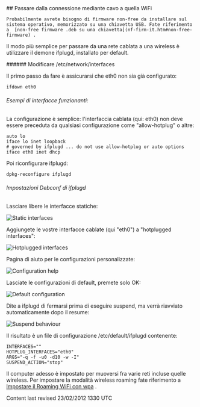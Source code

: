 <div id="main-page"></div>
<div class="divider" id="hotswitch"></div>
## Passare dalla connessione mediante cavo a quella WiFi

`Probabilmente avrete bisogno di firmware non-free da installare sul sistema operativo, memorizzato su una chiavetta USB. Fate riferimento a  [non-free firmware .deb su una chiavetta](nf-firm-it.htm#non-free-firmware) .` 

Il modo più semplice per passare da una rete cablata a una wireless è utilizzare il demone ifplugd, installato per default.

<div class="divider" id="interfaces"></div>
###### Modificare /etc/network/interfaces

Il primo passo da fare è assicurarsi che eth0 non sia già configurato:

~~~  
ifdown eth0  
~~~

###### Esempi di interfacce funzionanti:

La configurazione è semplice: l'interfaccia cablata (qui: eth0) non deve essere preceduta da qualsiasi configurazione come "allow-hotplug" o altre:

~~~  
auto lo  
iface lo inet loopback  
# governed by ifplugd ... do not use allow-hotplug or auto options  
iface eth0 inet dhcp  
~~~

Poi riconfigurare ifplugd:

~~~  
dpkg-reconfigure ifplugd  
~~~

###### Impostazioni Debconf di ifplugd

Lasciare libere le interfacce statiche:

![Static interfaces](../images-common/images-hotplug/ifplugd1.png "Static interfaces") 

Aggiungete le vostre interfacce cablate (qui "eth0") a "hotplugged interfaces":

![Hotplugged interfaces](../images-common/images-hotplug/ifplugd2.png "Hotplugged interfaces") 

Pagina di aiuto per le configurazioni personalizzate:

![Configuration help](../images-common/images-hotplug/ifplugd3.png "Configuration help") 

Lasciate le configurazioni di default, premete solo OK:

![Default configuration](../images-common/images-hotplug/ifplugd4.png "Default configuraton") 

Dite a ifplugd di fermarsi prima di eseguire suspend, ma verrà riavviato automaticamente dopo il resume:

![Suspend behaviour](../images-common/images-hotplug/ifplugd5.png "Suspend behaviour") 

Il risultato è un file di configurazione /etc/default/ifplugd contenente:

~~~  
INTERFACES=""  
HOTPLUG_INTERFACES="eth0"  
ARGS="-q -f -u0 -d10 -w -I"  
SUSPEND_ACTION="stop"  
~~~

Il computer adesso è impostato per muoversi fra varie reti incluse quelle wireless. Per impostare la modalità wireless roaming fate riferimento a  [Impostare il Roaming WiFi con wpa](inet-setup-it.htm) .

<div id="rev">Content last revised 23/02/2012 1330 UTC</div>
